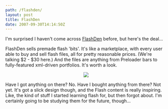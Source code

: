 ```yaml
---
path: /flashden/
layout: post
title: FlashDen
date: 2007-09-30T14:14:50Z
---
```


I'm surprised I haven't come across <a href="http://flashden.net/" title="Open link in a new window" target="_blank">FlashDen</a> before, but here's the deal...

FlashDen sells premade flash 'bits'.  It's like a marketplace, with every user able to buy and sell flash files, all for pretty reasonable prices.  (We're talking $2 - $30 here.)  And the files are anything from Preloader bars to fully-featured xml-driven portfolios.  It's worth a look.
<p style="text-align: center"><a href="http://flashden.net/" title="Open link in a new window" target="_blank"><img src="http://uploads.psyked.co.uk/2007/09/flashdennet.jpg" /></a></p>
<!--more-->
Have I got anything on there?  No.  Have I bought anything from there? Not yet.  It's got a slick design though, and the Flash content is really inspiring.  Like, the kind of stuff I started learning flash for, but then forgot about.  I'm certainly going to be studying them for the future, though...